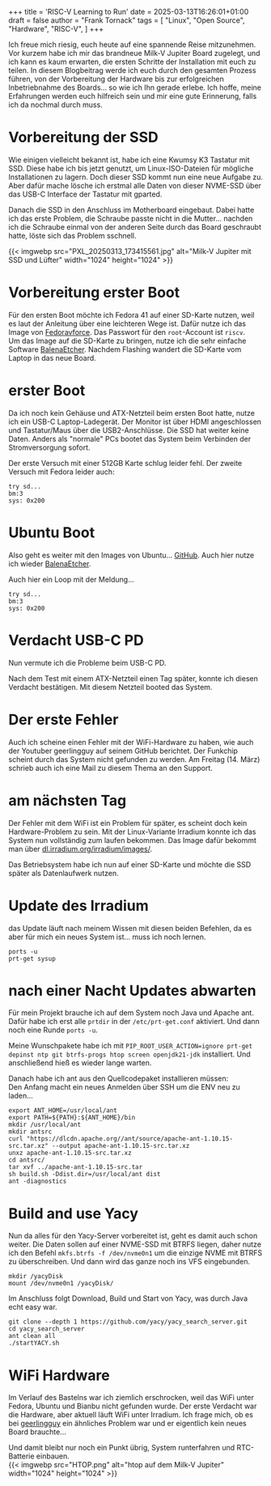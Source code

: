 +++
title = 'RISC-V Learning to Run'
date = 2025-03-13T16:26:01+01:00
draft = false
author = "Frank Tornack"
tags = [
    "Linux",
    "Open Source",
    "Hardware",
    "RISC-V",
    ]
+++

Ich freue mich riesig, euch heute auf eine spannende Reise mitzunehmen. Vor kurzem habe ich mir das brandneue Milk-V Jupiter Board zugelegt, und ich kann es kaum erwarten, die ersten Schritte der Installation mit euch zu teilen. In diesem Blogbeitrag werde ich euch durch den gesamten Prozess führen, von der Vorbereitung der Hardware bis zur erfolgreichen Inbetriebnahme des Boards... so wie ich Ihn gerade erlebe. Ich hoffe, meine Erfahrungen werden euch hilfreich sein und mir eine gute Erinnerung, falls ich da nochmal durch muss.

# Vorbereitung der SSD

Wie einigen vielleicht bekannt ist, habe ich eine Kwumsy K3 Tastatur mit SSD. Diese habe ich bis jetzt genutzt, um Linux-ISO-Dateien für mögliche Installationen zu lagern. Doch dieser SSD kommt nun eine neue Aufgabe zu. Aber dafür mache lösche ich erstmal alle Daten von dieser NVME-SSD über das USB-C Interface der Tastatur mit gparted.

Danach die SSD in den Anschluss im Motherboard eingebaut. Dabei hatte ich das erste Problem, die Schraube passte nicht in die Mutter... nachden ich die Schraube einmal von der anderen Seite durch das Board geschraubt hatte, löste sich das Problem sschnell.

{{< imgwebp src="PXL_20250313_173415561.jpg" alt="Milk-V Jupiter mit SSD und Lüfter" width="1024" height="1024" >}}

# Vorbereitung erster Boot

Für den ersten Boot möchte ich Fedora 41 auf einer SD-Karte nutzen, weil es laut der Anleitung über eine leichteren Wege ist. Dafür nutze ich das Image von [Fedoravforce](https://images.fedoravforce.org/Jupiter). Das Passwort für den `root`-Account ist `riscv`.  
Um das Image auf die SD-Karte zu bringen, nutze ich die sehr einfache Software [BalenaEtcher](https://github.com/balena-io/etcher). Nachdem Flashing wandert die SD-Karte vom Laptop in das neue Board.

# erster Boot

Da ich noch kein Gehäuse und ATX-Netzteil beim ersten Boot hatte, nutze ich ein USB-C Laptop-Ladegerät. Der Monitor ist über HDMI angeschlossen und Tastatur/Maus über die USB2-Anschlüsse. Die SSD hat weiter keine Daten. Anders als "normale" PCs bootet das System beim Verbinden der Stromversorgung sofort. 

Der erste Versuch mit einer 512GB Karte schlug leider fehl. Der zweite Versuch mit Fedora leider auch:
```
try sd...
bm:3
sys: 0x200
```

# Ubuntu Boot

Also geht es weiter mit den Images von Ubuntu... [GitHub](https://github.com/milkv-jupiter/jupiter-ubuntu-build/issues). Auch hier nutze ich wieder [BalenaEtcher](https://github.com/balena-io/etcher).

Auch hier ein Loop mit der Meldung...
```
try sd...
bm:3
sys: 0x200
```

# Verdacht USB-C PD

Nun vermute ich die Probleme beim USB-C PD.

Nach dem Test mit einem ATX-Netzteil einen Tag später, konnte ich diesen Verdacht bestätigen. Mit diesem Netzteil booted das System.

# Der erste Fehler

Auch ich scheine einen Fehler mit der WiFi-Hardware zu haben, wie auch der Youtuber geerlingguy auf seinem GitHub berichtet. Der Funkchip scheint durch das System nicht gefunden zu werden.
Am Freitag (14. März) schrieb auch ich eine Mail zu diesem Thema an den Support.

# am nächsten Tag

Der Fehler mit dem WiFi ist ein Problem für später, es scheint doch kein Hardware-Problem zu sein.
Mit der Linux-Variante Irradium konnte ich das System nun vollständig zum laufen bekommen. Das Image dafür bekommt man über [dl.irradium.org/irradium/images/](https://dl.irradium.org/irradium/images/milk_v_jupiter/).

Das Betriebsystem habe ich nun auf einer SD-Karte und möchte die SSD später als Datenlaufwerk nutzen.

# Update des Irradium

das Update läuft nach meinem Wissen mit diesen beiden Befehlen, da es aber für mich ein neues System ist... muss ich noch lernen.

```shell
ports -u
prt-get sysup
```

# nach einer Nacht Updates abwarten

Für mein Projekt brauche ich auf dem System noch Java und Apache ant.
Dafür habe ich erst alle `prtdir` in der `/etc/prt-get.conf` aktiviert. Und dann noch eine Runde `ports -u`. 

Meine Wunschpakete habe ich mit `PIP_ROOT_USER_ACTION=ignore prt-get depinst ntp git btrfs-progs htop screen openjdk21-jdk` installiert. Und anschließend hieß es wieder lange warten.

Danach habe ich ant aus den Quellcodepaket installieren müssen:  
Den Anfang macht ein neues Anmelden über SSH um die ENV neu zu laden...
```shell
export ANT_HOME=/usr/local/ant
export PATH=${PATH}:${ANT_HOME}/bin
mkdir /usr/local/ant
mkdir antsrc
curl "https://dlcdn.apache.org//ant/source/apache-ant-1.10.15-src.tar.xz" --output apache-ant-1.10.15-src.tar.xz
unxz apache-ant-1.10.15-src.tar.xz
cd antsrc/
tar xvf ../apache-ant-1.10.15-src.tar
sh build.sh -Ddist.dir=/usr/local/ant dist
ant -diagnostics
```

# Build and use Yacy

Nun da alles für den Yacy-Server vorbereitet ist, geht es damit auch schon weiter.
Die Daten sollen auf einer NVME-SSD mit BTRFS liegen, daher nutze ich den Befehl `mkfs.btrfs -f /dev/nvme0n1` um die einzige NVME mit BTRFS zu überschreiben. Und dann wird das ganze noch ins VFS eingebunden.

```shell
mkdir /yacyDisk
mount /dev/nvme0n1 /yacyDisk/
```

Im Anschluss folgt Download, Build und Start von Yacy, was durch Java echt easy war.
```shell
git clone --depth 1 https://github.com/yacy/yacy_search_server.git
cd yacy_search_server
ant clean all
./startYACY.sh
```

# WiFi Hardware

Im Verlauf des Bastelns war ich ziemlich erschrocken, weil das WiFi unter Fedora, Ubuntu und Bianbu nicht gefunden wurde. Der erste Verdacht war die Hardware, aber aktuell läuft WiFi unter Irradium. Ich frage mich, ob es bei [geerlingguy](https://www.youtube.com/watch?v=YxtFctEsHy0) ein ähnliches Problem war und er eigentlich kein neues Board brauchte...

Und damit bleibt nur noch ein Punkt übrig, System runterfahren und RTC-Batterie einbauen.  
{{< imgwebp src="HTOP.png" alt="htop auf dem Milk-V Jupiter" width="1024" height="1024" >}}
